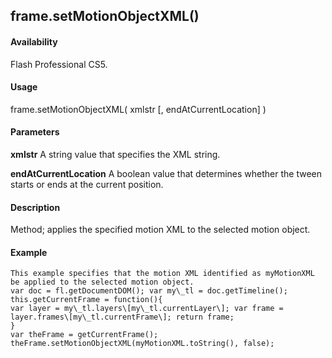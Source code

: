 ## frame.setMotionObjectXML()

#### Availability

Flash Professional CS5.

#### Usage

frame.setMotionObjectXML( xmlstr \[, endAtCurrentLocation\] )

#### Parameters

**xmlstr** A string value that specifies the XML string.
>
**endAtCurrentLocation** A boolean value that determines whether the tween starts or ends at the current position.

#### Description

Method; applies the specified motion XML to the selected motion object.

#### Example

```
This example specifies that the motion XML identified as myMotionXML be applied to the selected motion object.
var doc = fl.getDocumentDOM(); var my\_tl = doc.getTimeline();
this.getCurrentFrame = function(){
var layer = my\_tl.layers\[my\_tl.currentLayer\]; var frame = layer.frames\[my\_tl.currentFrame\]; return frame;
}
var theFrame = getCurrentFrame(); theFrame.setMotionObjectXML(myMotionXML.toString(), false);

```